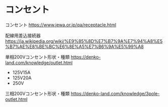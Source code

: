 # コンセント

コンセント
https://www.jewa.or.jp/qa/receptacle.html

配線用差込接続器
https://ja.wikipedia.org/wiki/%E9%85%8D%E7%B7%9A%E7%94%A8%E5%B7%AE%E8%BE%BC%E6%8E%A5%E7%B6%9A%E5%99%A8

単相200Vコンセント形状・種類
https://denko-land.com/knowledge/outlet.html

- 125V15A
- 125V20A
- 250V

三相200Vコンセント形状・種類
https://denko-land.com/knowledge/3pole-outlet.html

